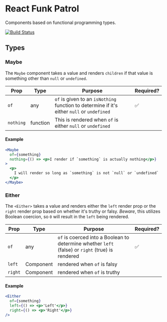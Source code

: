 # React Funk Patrol

Components based on functional programming types.

[![Build Status](https://travis-ci.org/kyleshevlin/react-funk-patrol.svg?branch=master)](https://travis-ci.org/kyleshevlin/react-funk-patrol)

## Types

### Maybe

The `Maybe` component takes a value and renders `children` if that value is something other than `null` or `undefined`.

| Prop | Type | Purpose | Required? |
|---|---|---|---|
| `of` | any | `of` is given to an `isNothing` function to determine if it's either `null` or `undefined` | ✅ |
| `nothing` | function | This is rendered when `of` is either `null` or `undefined` | |

#### Example

```jsx
<Maybe
  of={something}
  nothing={() => <p>I render if `something` is actually nothing</p>}
>
  <p>
    I will render so long as `something` is not `null` or `undefined`
  </p>
</Maybe>
```

### Either

The `<Either>` takes a value and renders either the `left` render prop or the `right` render prop based on whether it's truthy or falsy. *Beware*, this utilizes Boolean coercion, so `0` will result in the `left` being rendered.

| Prop | Type | Purpose | Required? |
|---|---|---|---|
| `of` | any | `of` is coerced into a Boolean to determine whether `left` (false) or `right` (true) is rendered | ✅ |
| `left` | Component | rendered when `of` is falsy | |
| `right` | Component | rendered when `of` is truthy | |

#### Example

```jsx
<Either
  of={something}
  left={() => <p>'Left'</p>}
  right={() => <p>'Right'</p>}
/>
```
